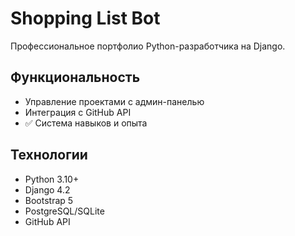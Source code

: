 # Shopping List Bot
Профессиональное портфолио Python-разработчика на Django.

## Функциональность
- Управление проектами с админ-панелью
- Интеграция с GitHub API
- ✅ Система навыков и опыта

## Технологии
- Python 3.10+
- Django 4.2
- Bootstrap 5
- PostgreSQL/SQLite
- GitHub API
